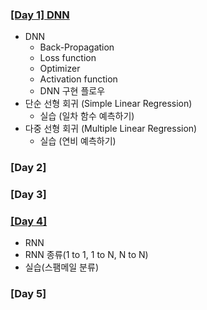 ### [[Day 1] DNN](./Day1.md)
- DNN
  - Back-Propagation
  - Loss function
  - Optimizer
  - Activation function
  - DNN 구현 플로우
- 단순 선형 회귀 (Simple Linear Regression)
  - 실습 (일차 함수 예측하기)
- 다중 선형 회귀 (Multiple Linear Regression)
  - 실습 (연비 예측하기)

### [Day 2]

### [Day 3]

### [[Day 4]](./Day4.md)
- RNN
- RNN 종류(1 to 1, 1 to N, N to N)
- 실습(스팸메일 분류)


### [Day 5]
